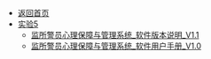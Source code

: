 - [返回首页](/)
- [实验5](实验5/)
  - [监所警员心理保障与管理系统_软件版本说明_V1.1](实验5/监所警员心理保障与管理系统_软件版本说明_V1.1.md)
  - [监所警员心理保障与管理系统_软件用户手册_V1.0](实验5/监所警员心理保障与管理系统_软件用户手册_V1.0.md)

